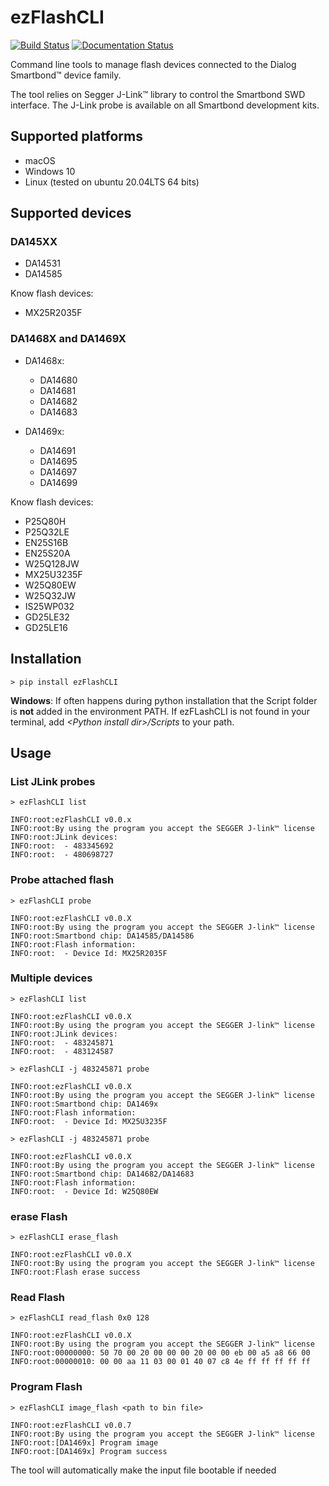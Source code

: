 # ezFlashCLI

[![Build Status](https://travis-ci.org/ezflash/ezFlashCLI.svg?branch=master)](https://travis-ci.org/ezflash/ezFlashCLI)
[![Documentation Status](https://readthedocs.org/projects/ezflashcli/badge/?version=latest)](https://ezflashcli.readthedocs.io/en/latest/?badge=latest)

Command line tools to manage flash devices connected to the Dialog Smartbond™ device family.

The tool relies on Segger J-Link™ library to control the Smartbond SWD interface. The J-Link probe is available on all Smartbond development kits.

## Supported platforms

* macOS
* Windows 10
* Linux (tested on ubuntu 20.04LTS 64 bits)

## Supported devices

### DA145XX

* DA14531
* DA14585

Know flash devices:
* MX25R2035F

### DA1468X and DA1469X

* DA1468x:
  * DA14680
  * DA14681
  * DA14682
  * DA14683

* DA1469x:
  * DA14691
  * DA14695
  * DA14697
  * DA14699

Know flash devices:

* P25Q80H
* P25Q32LE
* EN25S16B
* EN25S20A
* W25Q128JW
* MX25U3235F
* W25Q80EW
* W25Q32JW
* IS25WP032
* GD25LE32
* GD25LE16




## Installation

```
> pip install ezFlashCLI
```

**Windows**: If often happens during python installation that the Script folder is **not** added in the environment PATH. If ezFLashCLI is not found in your terminal, add *\<Python install dir\>/Scripts* to your path.

## Usage

### List JLink probes

```
> ezFlashCLI list

INFO:root:ezFlashCLI v0.0.x
INFO:root:By using the program you accept the SEGGER J-link™ license
INFO:root:JLink devices:
INFO:root:  - 483345692
INFO:root:  - 480698727
```

### Probe attached flash

```
> ezFlashCLI probe

INFO:root:ezFlashCLI v0.0.X
INFO:root:By using the program you accept the SEGGER J-link™ license
INFO:root:Smartbond chip: DA14585/DA14586
INFO:root:Flash information:
INFO:root:  - Device Id: MX25R2035F
```

### Multiple devices

```
> ezFlashCLI list

INFO:root:ezFlashCLI v0.0.X
INFO:root:By using the program you accept the SEGGER J-link™ license
INFO:root:JLink devices:
INFO:root:  - 483245871
INFO:root:  - 483124587

> ezFlashCLI -j 483245871 probe

INFO:root:ezFlashCLI v0.0.X
INFO:root:By using the program you accept the SEGGER J-link™ license
INFO:root:Smartbond chip: DA1469x
INFO:root:Flash information:
INFO:root:  - Device Id: MX25U3235F

> ezFlashCLI -j 483245871 probe

INFO:root:ezFlashCLI v0.0.X
INFO:root:By using the program you accept the SEGGER J-link™ license
INFO:root:Smartbond chip: DA14682/DA14683
INFO:root:Flash information:
INFO:root:  - Device Id: W25Q80EW
```



### erase Flash

```
> ezFlashCLI erase_flash

INFO:root:ezFlashCLI v0.0.X
INFO:root:By using the program you accept the SEGGER J-link™ license
INFO:root:Flash erase success
```

### Read Flash

```
> ezFlashCLI read_flash 0x0 128

INFO:root:ezFlashCLI v0.0.X
INFO:root:By using the program you accept the SEGGER J-link™ license
INFO:root:00000000: 50 70 00 20 00 00 00 20 00 00 eb 00 a5 a8 66 00
INFO:root:00000010: 00 00 aa 11 03 00 01 40 07 c8 4e ff ff ff ff ff
```

### Program Flash

```
> ezFlashCLI image_flash <path to bin file>

INFO:root:ezFlashCLI v0.0.7
INFO:root:By using the program you accept the SEGGER J-link™ license
INFO:root:[DA1469x] Program image
INFO:root:[DA1469x] Program success
```

The tool will automatically make the input file bootable if needed
